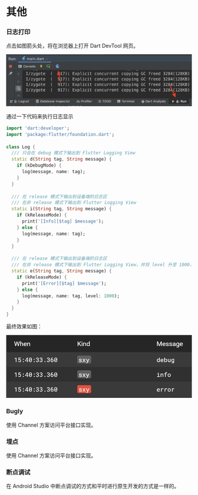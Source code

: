 # 其他

### 日志打印

点击如图箭头处，将在浏览器上打开 Dart DevTool 网页。

![./imgs/其他01.png](./imgs/其他01.png)

通过一下代码来执行日志显示

```dart
import 'dart:developer';
import 'package:flutter/foundation.dart';

class Log {
  /// 只会在 debug 模式下输出到 Flutter Logging View
  static d(String tag, String message) {
    if (kDebugMode) {
      log(message, name: tag);
    }
  }

  /// 在 release 模式下输出到设备端的日志区
  /// 在非 release 模式下输出到 Flutter Logging View
  static i(String tag, String message) {
    if (kReleaseMode) {
      print('[Info][$tag] $message');
    } else {
      log(message, name: tag);
    }
  }

  /// 在 release 模式下输出到设备端的日志区
  /// 在非 release 模式下输出到 Flutter Logging View，并将 level 升至 1000，显示红色
  static e(String tag, String message) {
    if (kReleaseMode) {
      print('[Error][$tag] $message');
    } else {
      log(message, name: tag, level: 1000);
    }
  }
}
```

最终效果如图：

![./imgs/其他02.png](./imgs/其他02.png)

### Bugly

使用 Channel 方案访问平台接口实现。

### 埋点

使用 Channel 方案访问平台接口实现。

### 断点调试

在 Android Studio 中断点调试的方式和平时进行原生开发的方式是一样的。
